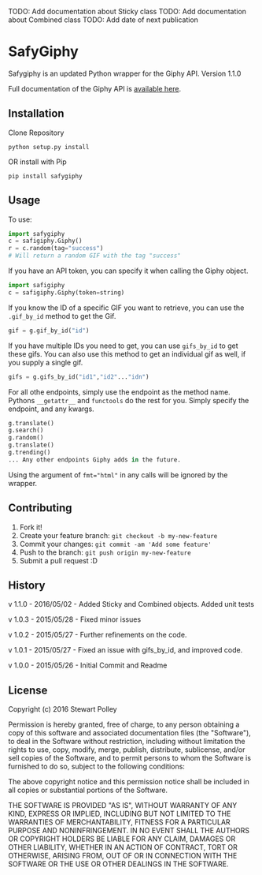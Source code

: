 TODO: Add documentation about Sticky class
TODO: Add documentation about Combined class
TODO: Add date of next publication
# SafyGiphy

Safygiphy is an updated Python wrapper for the Giphy API.
Version 1.1.0

Full documentation of the Giphy API is [available here](https://github.com/Giphy/GiphyAPI).

## Installation

Clone Repository
```
python setup.py install
```

OR install with Pip

```
pip install safygiphy
```

## Usage

To use:

```python
import safygiphy
c = safigiphy.Giphy()
r = c.random(tag="success")
# Will return a random GIF with the tag "success"
```

If you have an API token, you can specify it when calling the Giphy object.

```python
import safigiphy
c = safigiphy.Giphy(token=string)
```

If you know the ID of a specific GIF you want to retrieve, you can use the `.gif_by_id` method to get the Gif.
```python
gif = g.gif_by_id("id")
```

If you have multiple IDs you need to get, you can use `gifs_by_id` to get these gifs. You can also use this method to get an individual gif as well, if you supply a single gif.
```python
gifs = g.gifs_by_id("id1","id2"..."idn")
```

For all othe endpoints, simply use the endpoint as the method name. Pythons `__getattr__` and `functools` do the rest for you. Simply specify the endpoint, and any kwargs.

```python
g.translate()
g.search()
g.random()
g.translate()
g.trending()
... Any other endpoints Giphy adds in the future.
```

Using the argument of `fmt="html"` in any calls will be ignored by the wrapper.



## Contributing

1. Fork it!
2. Create your feature branch: `git checkout -b my-new-feature`
3. Commit your changes: `git commit -am 'Add some feature'`
4. Push to the branch: `git push origin my-new-feature`
5. Submit a pull request :D

## History

v 1.1.0 - 2016/05/02 - Added Sticky and Combined objects. Added unit tests

v 1.0.3 - 2015/05/28 - Fixed minor issues

v 1.0.2 - 2015/05/27 - Further refinements on the code.

v 1.0.1 - 2015/05/27 - Fixed an issue with gifs_by_id, and improved code.

v 1.0.0 - 2015/05/26 - Initial Commit and Readme

## License
Copyright (c) 2016 Stewart Polley


Permission is hereby granted, free of charge, to any person obtaining a copy of this software and associated documentation files (the "Software"), to deal in the Software without restriction, including without limitation the rights to use, copy, modify, merge, publish, distribute, sublicense, and/or sell copies of the Software, and to permit persons to whom the Software is furnished to do so, subject to the following conditions:

The above copyright notice and this permission notice shall be included in all copies or substantial portions of the Software.

THE SOFTWARE IS PROVIDED "AS IS", WITHOUT WARRANTY OF ANY KIND, EXPRESS OR IMPLIED, INCLUDING BUT NOT LIMITED TO THE WARRANTIES OF MERCHANTABILITY, FITNESS FOR A PARTICULAR PURPOSE AND NONINFRINGEMENT. IN NO EVENT SHALL THE AUTHORS OR COPYRIGHT HOLDERS BE LIABLE FOR ANY CLAIM, DAMAGES OR OTHER LIABILITY, WHETHER IN AN ACTION OF CONTRACT, TORT OR OTHERWISE, ARISING FROM, OUT OF OR IN CONNECTION WITH THE SOFTWARE OR THE USE OR OTHER DEALINGS IN THE SOFTWARE.